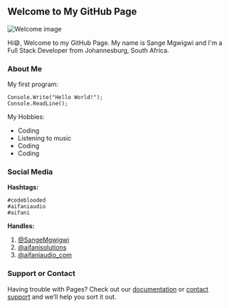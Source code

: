 ## Welcome to My GitHub Page

![Welcome image](https://myoctocat.com/assets/images/base-octocat.svg)

Hi:smile:, Welcome to my GitHub Page. My name is
Sange Mgwigwi and I'm a Full Stack Developer from Johannesburg, South Africa.


### About Me

My first program:

```
Console.Write("Hello World!");
Console.ReadLine();
```

My Hobbies:

- Coding
- Listening to music
- Coding
- Coding

### Social Media

**Hashtags:**

```hashtags
#codeblooded
#aifaniaudio
#aifani
```

**Handles:**

1. [@SangeMgwigwi](https://twitter.com/SangeMgwigwi)
2. [@aifanisolutions](https://twitter.com/aifanisolutions)
3. [@aifaniaudio_com](https://twitter.com/aifaniaudio_com)

### Support or Contact

Having trouble with Pages? Check out our [documentation](https://docs.github.com/categories/github-pages-basics/) or [contact support](https://support.github.com/contact) and we’ll help you sort it out.
